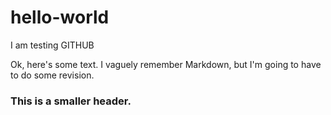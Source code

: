 # hello-world
I am testing GITHUB

Ok, here's some text. I vaguely remember Markdown, but I'm going to have to do some revision.

### This is a smaller header.
